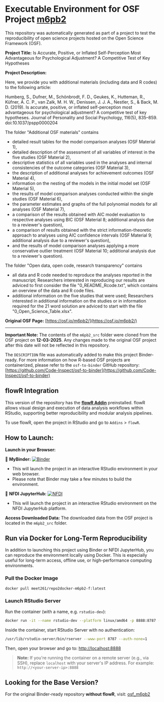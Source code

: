 # Executable Environment for OSF Project [m6pb2](https://osf.io/m6pb2/)

This repository was automatically generated as part of a project to test the reproducibility of open science projects hosted on the Open Science Framework (OSF).

**Project Title:** Is Accurate, Positive, or Inflated Self-Perception Most Advantageous for Psychological Adjustment? A Competitive Test of Key Hypotheses

**Project Description:**
> 
Here, we provide you with additional materials (including data and R codes) to the following article: 

Humberg, S., Dufner, M., Schönbrodt, F. D., Geukes, K., Hutteman, R., Küfner, A. C. P., van Zalk, M. H. W., Denissen, J. J. A., Nestler, S., &amp; Back, M. D. (2019). Is accurate, positive, or inflated self-perception most advantageous for psychological adjustment? A competitive test of key hypotheses. Journal of Personality and Social Psychology, 116(5), 835–859. doi:10.1037/pspp0000204

The folder "Additional OSF materials" contains 
- detailed result tables for the model comparison analyses (OSF Material 1), 
- detailed description of the assessment of all variables of interest in the five studies (OSF Material 2), 
- descriptive statistics of all variables used in the analyses and internal consistencies of the outcome categories (OSF Material 3),
- the description of additional analyses for achievement outcomes (OSF Material 4),
- information on the nesting of the models in the initial model set (OSF Material 5),
- the results of model comparison analyses conducted within the single studies (OSF Material 6), 
- the parameter estimates and graphs of the full polynomial models for all analyses (OSF Material 7), 
- a comparison of the results obtained with AIC model evaluation to respective analyses using BIC (OSF Material 8; additional analysis due to a reviewer's question), 
- a comparison of results obtained with the strict information-theoretic approach to analyses using AIC confidence intervals (OSF Material 9; additional analysis due to a reviewer's question), 
- and the results of model comparison analyses applying a more conservative outlier treatment (OSF Material 10; additional analysis due to a reviewer's question).

The folder "Open data, open code, research transparency" contains 
- all data and R code needed to reproduce the analyses reported in the manuscript; Researchers interested in reproducing our results are adviced to first consider the file "0_README_Rcode.txt", which contains an overview of the data and R code files.
- additional information on the five studies that were used; Researchers interested in additional information on the studies or in information required for the 21 word solution are adviced to start with the file "0_Open_Science_Table.xlsx".

**Original OSF Page:** [https://osf.io/m6pb2/](https://osf.io/m6pb2/)

---

**Important Note:** The contents of the `m6pb2_src` folder were cloned from the OSF project on **12-03-2025**. Any changes made to the original OSF project after this date will not be reflected in this repository.

The `DESCRIPTION` file was automatically added to make this project Binder-ready. For more information on how R-based OSF projects are containerized, please refer to the `osf-to-binder` GitHub repository: [https://github.com/Code-Inspect/osf-to-binder](https://github.com/Code-Inspect/osf-to-binder)

## flowR Integration

This version of the repository has the **[flowR Addin](https://github.com/flowr-analysis/rstudio-addin-flowr)** preinstalled. flowR allows visual design and execution of data analysis workflows within RStudio, supporting better reproducibility and modular analysis pipelines.

To use flowR, open the project in RStudio and go to `Addins` > `flowR`.

## How to Launch:

**Launch in your Browser:**

🚀 **MyBinder:** [![Binder](https://mybinder.org/badge_logo.svg)](https://mybinder.org/v2/gh/code-inspect-binder/osf_m6pb2-f/HEAD?urlpath=rstudio)

   * This will launch the project in an interactive RStudio environment in your web browser.
   * Please note that Binder may take a few minutes to build the environment.

🚀 **NFDI JupyterHub:** [![NFDI](https://nfdi-jupyter.de/images/nfdi_badge.svg)](https://hub.nfdi-jupyter.de/r2d/gh/code-inspect-binder/osf_m6pb2-f/HEAD?urlpath=rstudio)

   * This will launch the project in an interactive RStudio environment on the NFDI JupyterHub platform.

**Access Downloaded Data:**
The downloaded data from the OSF project is located in the `m6pb2_src` folder.

## Run via Docker for Long-Term Reproducibility

In addition to launching this project using Binder or NFDI JupyterHub, you can reproduce the environment locally using Docker. This is especially useful for long-term access, offline use, or high-performance computing environments.

### Pull the Docker Image

```bash
docker pull meet261/repo2docker-m6pb2-f:latest
```

### Launch RStudio Server

Run the container (with a name, e.g. `rstudio-dev`):
```bash
docker run -it --name rstudio-dev --platform linux/amd64 -p 8888:8787 --user root meet261/repo2docker-m6pb2-f bash
```

Inside the container, start RStudio Server with no authentication:
```bash
/usr/lib/rstudio-server/bin/rserver --www-port 8787 --auth-none=1
```

Then, open your browser and go to: [http://localhost:8888](http://localhost:8888)

> **Note:** If you're running the container on a remote server (e.g., via SSH), replace `localhost` with your server's IP address.
> For example: `http://<your-server-ip>:8888`

## Looking for the Base Version?

For the original Binder-ready repository **without flowR**, visit:
[osf_m6pb2](https://github.com/code-inspect-binder/osf_m6pb2)

